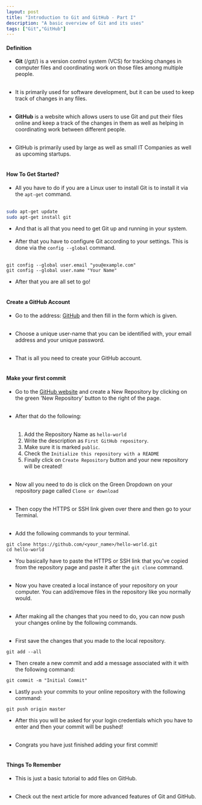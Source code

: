 ```yaml
---
layout: post
title: "Introduction to Git and GitHub - Part I"
description: "A basic overview of Git and its uses"
tags: ["Git","GitHub"]
---
```


#### Definition
* **Git** (/ɡɪt/) is a version control system (VCS) for tracking changes in computer files and coordinating work on those files among multiple people.<br><br>

* It is primarily used for software development, but it can be used to keep track of changes in any files.<br><br>

* **GitHub** is a website which allows users to use Git and put their files online and keep a track of the changes in them as well as helping in coordinating work between different people.<br><br>

* GitHub is primarily used by large as well as small IT Companies as well as upcoming startups.<br><br>

#### How To Get Started?

* All you have to do if you are a Linux user to install Git is to install it via the `apt-get` command.<br><br>
```bash
sudo apt-get update
sudo apt-get install git
```

* And that is all that you need to get Git up and running in your system.<br><br>
* After that you have to configure Git according to your settings. This is done via the `config --global` command.<br><br>

```git
git config --global user.email "you@example.com"
git config --global user.name "Your Name"
```

* After that you are all set to go!<br><br>

#### Create a GitHub Account

* Go to the address: [GitHub](https://github.com/) and then fill in the form which is given.<br><br>

* Choose a unique user-name that you can be identified with, your email address and your unique password.<br><br>

* That is all you need to create your GitHub account.<br><br>

#### Make your first commit
* Go to the [GitHub website](https://github.com/) and create a New Repository by clicking on the green 'New Repository' button to the right of the page.<br><br> 

* After that do the following:<br><br>
	1. Add the Repository Name as `hello-world`
	2. Write the description as `First GitHub repository`.
	3. Make sure it is marked `public`.
	4. Check the `Initialize this repository with a README`
	5. Finally click on `Create Repository` button and your new repository will be created!<br><br>

* Now all you need to do is click on the Green Dropdown on your repository page called `Clone or download`<br><br>

* Then copy the HTTPS or SSH link given over there and then go to your Terminal.<br><br>

* Add the following commands to your terminal.

```git
git clone https://github.com/<your_name>/hello-world.git
cd hello-world
```

* You basically have to paste the HTTPS or SSH link that you've copied from the repository page and paste it after the `git clone` command.<br><br>

* Now you have created a local instance of your repository on your computer. You can add/remove files in the repository like you normally would.<br><br>

* After making all the changes that you need to do, you can now push your changes online by the following commands.<br><br>

* First save the changes that you made to the local repository.

```git
git add --all
```

* Then create a new commit and add a message associated with it with the following command:

```git 
git commit -m "Initial Commit"
```

* Lastly `push` your commits to your online repository with the following command:

```
git push origin master
```

* After this you will be asked for your login credentials which you have to enter and then your commit will be pushed!<br><br>

* Congrats you have just finished adding your first commit!<br><br>

#### Things To Remember

* This is just a basic tutorial to add files on GitHub.<br><br>

* Check out the next article for more advanced features of Git and GitHub.<br><br><br><br>
